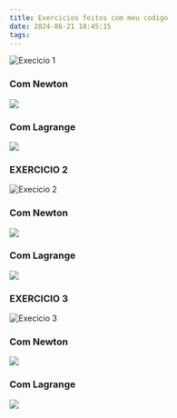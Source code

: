 ```yaml
---
title: Exercicios feitos com meu codigo
date: 2024-06-21 18:45:15
tags:
---
```


![Execicio 1](images/ex1.png)

### Com Newton

![](images/ex1-ne.png)

### Com Lagrange

![](images/ex1-la.png)

### EXERCICIO 2

![Execicio 2](images/ex2.png)

### Com Newton

![](images/ex2-ne.png)

### Com Lagrange

![](images/ex2-la.png)

### EXERCICIO 3

![Execicio 3](images/ex3.png)

### Com Newton

![](images/ex3-ne.png)

### Com Lagrange

![](images/ex3-la.png)

